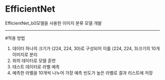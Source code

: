# EfficientNet
EfficientNet_b0모델을 사용한 이미지 분류 모델 개발

-------
#적용 방법
1. 데이터 하나의 크기가 (224, 224, 30)로 구성되어 이를 (224, 224, 3)크기의 10개 이미지로 분리
2. 위의 데이터로 모델 훈련
3. 테스트 데이터로 라벨 예측
4. 예측한 라벨을 10개씩 나누어 가장 예측 빈도가 높은 라벨로 결과 리스트에 저장
